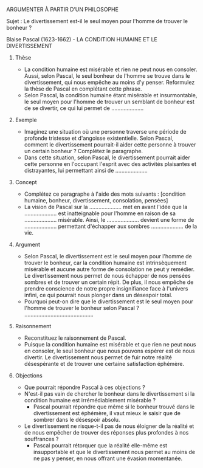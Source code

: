 ARGUMENTER À PARTIR D’UN PHILOSOPHE

Sujet : Le divertissement est-il le seul moyen pour l'homme de trouver le bonheur ?

Blaise Pascal (1623-1662) - LA CONDITION HUMAINE ET LE DIVERTISSEMENT

1. Thèse
   - La condition humaine est misérable et rien ne peut nous en consoler. Aussi, selon Pascal, le seul bonheur de l'homme se trouve dans le divertissement, qui nous empêche au moins d'y penser. Reformulez la thèse de Pascal en complétant cette phrase.
   - Selon Pascal, la condition humaine étant misérable et insurmontable, le seul moyen pour l'homme de trouver un semblant de bonheur est de se divertir, ce qui lui permet de .....................

2. Exemple
   - Imaginez une situation où une personne traverse une période de profonde tristesse et d'angoisse existentielle. Selon Pascal, comment le divertissement pourrait-il aider cette personne à trouver un certain bonheur ? Complétez le paragraphe.
   - Dans cette situation, selon Pascal, le divertissement pourrait aider cette personne en l'occupant l'esprit avec des activités plaisantes et distrayantes, lui permettant ainsi de .....................

3. Concept
   - Complétez ce paragraphe à l'aide des mots suivants : [condition humaine, bonheur, divertissement, consolation, pensées]
   - La vision de Pascal sur la ..................... met en avant l'idée que la ..................... est inatteignable pour l'homme en raison de sa ..................... misérable. Ainsi, le ..................... devient une forme de ..................... permettant d'échapper aux sombres ..................... de la vie.

4. Argument
   - Selon Pascal, le divertissement est le seul moyen pour l'homme de trouver le bonheur, car la condition humaine est intrinsèquement misérable et aucune autre forme de consolation ne peut y remédier. Le divertissement nous permet de nous échapper de nos pensées sombres et de trouver un certain répit. De plus, il nous empêche de prendre conscience de notre propre insignifiance face à l'univers infini, ce qui pourrait nous plonger dans un désespoir total.
   - Pourquoi peut-on dire que le divertissement est le seul moyen pour l'homme de trouver le bonheur selon Pascal ? .............................................

5. Raisonnement
   - Reconstituez le raisonnement de Pascal.
   - Puisque la condition humaine est misérable et que rien ne peut nous en consoler, le seul bonheur que nous pouvons espérer est de nous divertir. Le divertissement nous permet de fuir notre réalité désespérante et de trouver une certaine satisfaction éphémère.

6. Objections
   - Que pourrait répondre Pascal à ces objections ?
   - N'est-il pas vain de chercher le bonheur dans le divertissement si la condition humaine est irrémédiablement misérable ?
     - Pascal pourrait répondre que même si le bonheur trouvé dans le divertissement est éphémère, il vaut mieux le saisir que de sombrer dans le désespoir absolu.
   - Le divertissement ne risque-t-il pas de nous éloigner de la réalité et de nous empêcher de trouver des réponses plus profondes à nos souffrances ?
     - Pascal pourrait rétorquer que la réalité elle-même est insupportable et que le divertissement nous permet au moins de ne pas y penser, en nous offrant une évasion momentanée.
